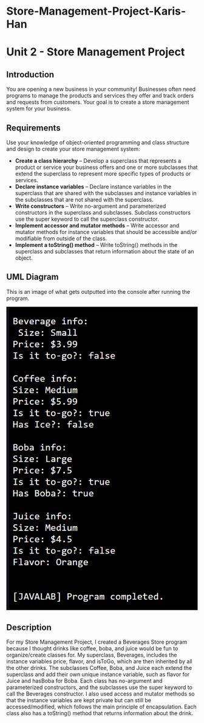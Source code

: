 # Store-Management-Project-Karis-Han

# Unit 2 - Store Management Project

## Introduction

You are opening a new business in your community! Businesses often need programs to manage the products and services they offer and track orders and requests from customers. Your goal is to create a store management system for your business.

## Requirements

Use your knowledge of object-oriented programming and class structure and design to create your store management system:
- **Create a class hierarchy** – Develop a superclass that represents a product or service your business offers and one or more subclasses that extend the superclass to represent more specific types of products or services.
- **Declare instance variables** – Declare instance variables in the superclass that are shared with the subclasses and instance variables in the subclasses that are not shared with the superclass.
- **Write constructors** – Write no-argument and parameterized constructors in the superclass and subclasses. Subclass constructors use the super keyword to call the superclass constructor.
- **Implement accessor and mutator methods** – Write accessor and mutator methods for instance variables that should be accessible and/or modifiable from outside of the class.
- **Implement a toString() method** – Write toString() methods in the superclass and subclasses that return information about the state of an object.

## UML Diagram

This is an image of what gets outputted into the console after running the program.

![UML Diagram for my project](info.png)

## Description

For my Store Management Project, I created a Beverages Store program because I thought drinks like coffee, boba, and juice would be fun to organize/create classes for. My superclass, Beverages, includes the instance variables price, flavor, and isToGo, which are then inherited by all the other drinks. The subclasses Coffee, Boba, and Juice each extend the superclass and add their own unique instance variable, such as flavor for Juice and hasBoba for Boba. Each class has no-argument and parameterized constructors, and the subclasses use the super keyword to call the Beverages constructor. I also used access and mutator methods so that the instance variables are kept private but can still be accessed/modified, which follows the main principle of encapsulation. Each class also has a toString() method that returns information about the drink.